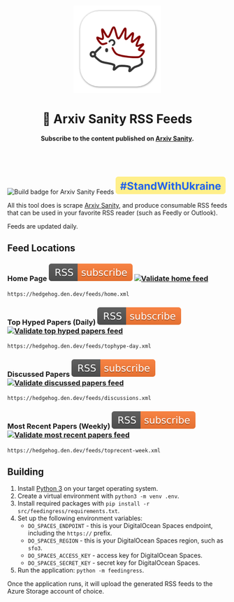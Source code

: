 <div align="center">
	<img alt="Arxiv Sanity Feeds" src="images/logo.png" width="200" height="200" />
	<h1>🦔 Arxiv Sanity RSS Feeds</h1>
	<p>
		<b>Subscribe to the content published on <a href="http://www.arxiv-sanity.com">Arxiv Sanity</a>.</b>
	</p>
	<br>
	<br>
	<br>
</div>

![Build badge for Arxiv Sanity Feeds](https://github.com/dend/arxiv-sanity-feeds/actions/workflows/spawnfeed.yml/badge.svg) [![Stand With Ukraine](https://raw.githubusercontent.com/vshymanskyy/StandWithUkraine/main/badges/StandWithUkraine.svg)](https://den.dev/ukraine)

All this tool does is scrape [Arxiv Sanity](http://www.arxiv-sanity.com), and produce consumable RSS feeds that can be used in your favorite RSS reader (such as Feedly or Outlook).

Feeds are updated daily.

## Feed Locations

### Home Page [![Subscribe to Home Page feed](images/subscribe.svg)](https://hedgehog.den.dev/feeds/home.xml) [![Validate home feed](https://github.com/dend/arxiv-sanity-feeds/actions/workflows/validate_home_feed.yml/badge.svg)](https://github.com/dend/arxiv-sanity-feeds/actions/workflows/validate_home_feed.yml)

```
https://hedgehog.den.dev/feeds/home.xml
```
### Top Hyped Papers (Daily) [![Subscribe to Top Hyped Papers (Daily) feed](images/subscribe.svg)](https://hedgehog.den.dev/feeds/tophype-day.xml) [![Validate top hyped papers feed](https://github.com/dend/arxiv-sanity-feeds/actions/workflows/validate_top_hyped_feed.yml/badge.svg)](https://github.com/dend/arxiv-sanity-feeds/actions/workflows/validate_top_hyped_feed.yml)

```
https://hedgehog.den.dev/feeds/tophype-day.xml
```

### Discussed Papers [![Subscribe to Discussed Papers feed](images/subscribe.svg)](https://hedgehog.den.dev/feeds/discussions.xml) [![Validate discussed papers feed](https://github.com/dend/arxiv-sanity-feeds/actions/workflows/validate_discussed_feed.yml/badge.svg)](https://github.com/dend/arxiv-sanity-feeds/actions/workflows/validate_discussed_feed.yml)

```
https://hedgehog.den.dev/feeds/discussions.xml
```

### Most Recent Papers (Weekly) [![Subscribe to Most Recent Papers (Weekly) feed](images/subscribe.svg)](https://hedgehog.den.dev/feeds/toprecent-week.xml) [![Validate most recent papers feed](https://github.com/dend/arxiv-sanity-feeds/actions/workflows/validate_most_recent_feed.yml/badge.svg)](https://github.com/dend/arxiv-sanity-feeds/actions/workflows/validate_most_recent_feed.yml)

```
https://hedgehog.den.dev/feeds/toprecent-week.xml
```

## Building

1. Install [Python 3](https://www.python.org/) on your target operating system.
2. Create a virtual environment with `python3 -m venv .env`.
3. Install required packages with `pip install -r src/feedingress/requirements.txt`.
4. Set up the following environment variables:
	- `DO_SPACES_ENDPOINT` - this is your DigitalOcean Spaces endpoint, including the `https://` prefix.
	- `DO_SPACES_REGION` - this is your DigitalOcean Spaces region, such as `sfo3`.
	- `DO_SPACES_ACCESS_KEY` - access key for DigitalOcean Spaces. 
	- `DO_SPACES_SECRET_KEY` - secret key for DigitalOcean Spaces.
5. Run the application: `python -m feedingress`.

Once the application runs, it will upload the generated RSS feeds to the Azure Storage account of choice.
